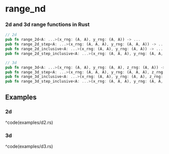 # range_nd
### 2d and 3d range functions in Rust

```rust
// 2d
pub fn range_2d<A: ...>(x_rng: (A, A), y_rng: (A, A)) -> ...
pub fn range_2d_step<A: ...>(x_rng: (A, A, A), y_rng: (A, A, A)) -> ...
pub fn range_2d_inclusive<A: ...>(x_rng: (A, A), y_rng: (A, A)) -> ...
pub fn range_2d_step_inclusive<A: ...>(x_rng: (A, A, A), y_rng: (A, A, A)) ->...

// 3d
pub fn range_3d<A: ...>(x_rng: (A, A), y_rng: (A, A), z_rng: (A, A)) -> ...
pub fn range_3d_step<A: ...>(x_rng: (A, A, A), y_rng: (A, A, A), z_rng: (A, A, A)) -> ...
pub fn range_3d_inclusive<A: ...>(x_rng: (A, A), y_rng: (A, A), z_rng: (A, A)) -> ...
pub fn range_3d_step_inclusive<A: ...>(x_rng: (A, A, A), y_rng: (A, A, A), z_rng: (A, A, A)) ->...

```

## Examples
### 2d
^code(examples/d2.rs)
### 3d
^code(examples/d3.rs)
